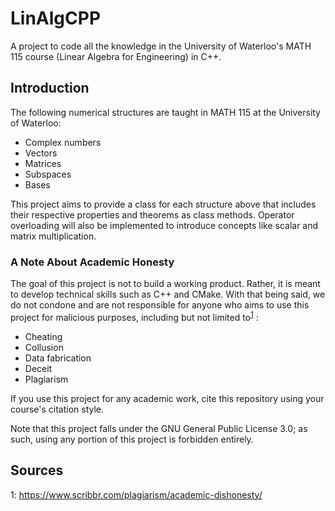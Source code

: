 # LinAlgCPP
A project to code all the knowledge in the University of Waterloo's MATH 115 course (Linear Algebra for Engineering) in C++.

## Introduction
The following numerical structures are taught in MATH 115 at the University of Waterloo:

- Complex numbers
- Vectors
- Matrices
- Subspaces
- Bases

This project aims to provide a class for each structure above that includes their respective properties and theorems as class methods. Operator overloading will also be implemented to introduce concepts like scalar and matrix multiplication.

### A Note About Academic Honesty
The goal of this project is not to build a working product. Rather, it is meant to develop technical skills such as C++ and CMake. With that being said, we do not condone and are not responsible for anyone who aims to use this project for malicious purposes, including but not limited to<sup>[1](#academichonesty)</sup>
:

- Cheating
- Collusion
- Data fabrication
- Deceit
- Plagiarism

If you use this project for any academic work, cite this repository using your course's citation style.

Note that this project falls under the GNU General Public License 3.0; as such, using any portion of this project is forbidden entirely.

## Sources
<a name="academichonesty">1</a>: https://www.scribbr.com/plagiarism/academic-dishonesty/

